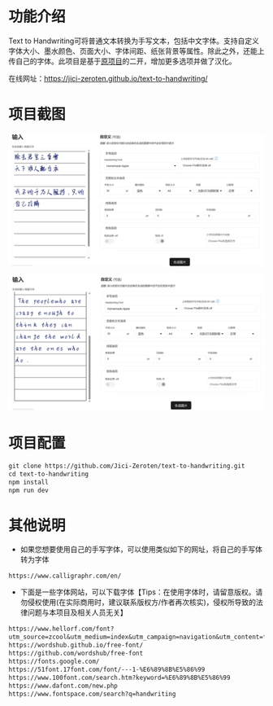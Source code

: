 # 功能介绍

Text to Handwriting可将普通文本转换为手写文本，包括中文字体。支持自定义字体大小、墨水颜色、页面大小、字体间距、纸张背景等属性。除此之外，还能上传自己的字体。此项目是基于[原项目](https://github.com/saurabhdaware/text-to-handwriting)的二开，增加更多选项并做了汉化。

在线网址：https://jici-zeroten.github.io/text-to-handwriting/

# 项目截图

![](README/image-20230818195746245.png)

![image-20230818195643225](README/image-20230818195643225.png)

# 项目配置

```
git clone https://github.com/Jici-Zeroten/text-to-handwriting.git
cd text-to-handwriting
npm install
npm run dev
```

# 其他说明

- 如果您想要使用自己的手写字体，可以使用类似如下的网址，将自己的手写体转为字体

```
https://www.calligraphr.com/en/
```

- 下面是一些字体网站，可以下载字体【Tips：在使用字体时，请留意版权。请勿侵权使用(在实际商用时，建议联系版权方/作者再次核实)，侵权所导致的法律问题与本项目及相关人员无关】

```
https://www.hellorf.com/font?utm_source=zcool&utm_medium=index&utm_campaign=navigation&utm_content=font
https://wordshub.github.io/free-font/
https://github.com/wordshub/free-font
https://fonts.google.com/
https://51font.17font.com/font/---1-%E6%89%8B%E5%86%99
https://www.100font.com/search.htm?keyword=%E6%89%8B%E5%86%99
https://www.dafont.com/new.php
https://www.fontspace.com/search?q=handwriting
```

